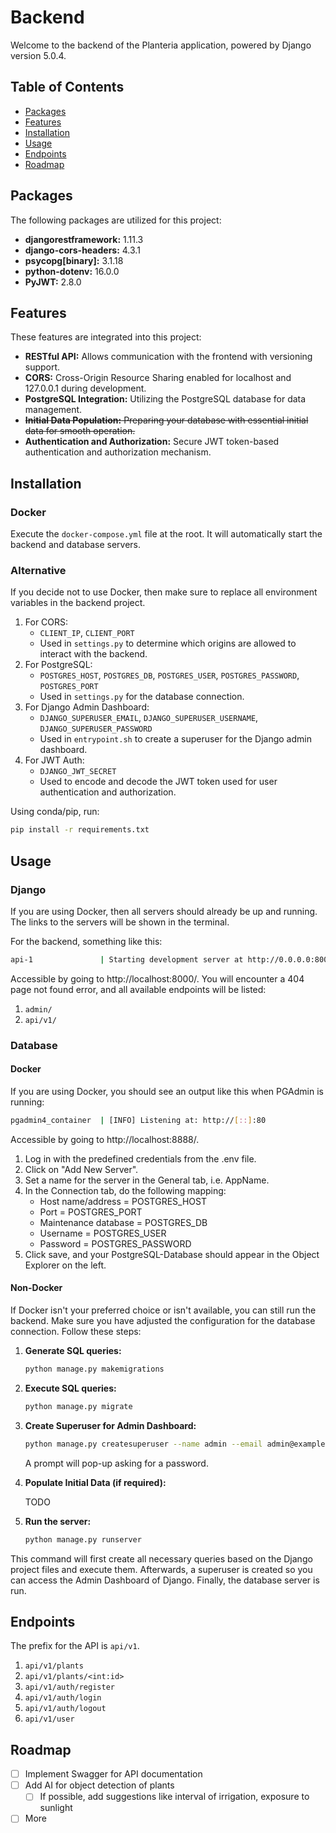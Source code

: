 # Backend

Welcome to the backend of the Planteria application, powered by Django version 5.0.4.

## Table of Contents

- [Packages](#packages)
- [Features](#features)
- [Installation](#installation)
- [Usage](#usage)
- [Endpoints](#endpoints)
- [Roadmap](#roadmap)

## Packages

The following packages are utilized for this project:

- **djangorestframework:** 1.11.3
- **django-cors-headers:** 4.3.1
- **psycopg[binary]:** 3.1.18
- **python-dotenv:** 16.0.0
- **PyJWT:** 2.8.0

## Features

These features are integrated into this project:

- **RESTful API:** Allows communication with the frontend with versioning support.
- **CORS:** Cross-Origin Resource Sharing enabled for localhost and 127.0.0.1 during development.
- **PostgreSQL Integration:** Utilizing the PostgreSQL database for data management.
- ~~**Initial Data Population:** Preparing your database with essential initial data for smooth operation.~~
- **Authentication and Authorization:** Secure JWT token-based authentication and authorization mechanism.

## Installation

### Docker
Execute the `docker-compose.yml` file at the root. It will automatically start the backend and database servers.

### Alternative
If you decide not to use Docker, then make sure to replace all environment variables in the backend project.

1. For CORS:
    - `CLIENT_IP`, `CLIENT_PORT` 
    - Used in `settings.py` to determine which origins are allowed to interact with the backend.
2. For PostgreSQL:
    - `POSTGRES_HOST`, `POSTGRES_DB`, `POSTGRES_USER`, `POSTGRES_PASSWORD`, `POSTGRES_PORT`
    - Used in `settings.py` for the database connection.
3. For Django Admin Dashboard:
    - `DJANGO_SUPERUSER_EMAIL`, `DJANGO_SUPERUSER_USERNAME`, `DJANGO_SUPERUSER_PASSWORD`
    - Used in `entrypoint.sh` to create a superuser for the Django admin dashboard.
4. For JWT Auth:
    - `DJANGO_JWT_SECRET`
    - Used to encode and decode the JWT token used for user authentication and authorization.

Using conda/pip, run:
```bash
pip install -r requirements.txt
```
## Usage

### Django
If you are using Docker, then all servers should already be up and running. The links to the servers will be shown in the terminal.

For the backend, something like this:

```bash
api-1               | Starting development server at http://0.0.0.0:8000/
```
Accessible by going to http://localhost:8000/. You will encounter a 404 page not found error, and all available endpoints will be listed:

1. `admin/`
1. `api/v1/`

### Database

#### Docker
If you are using Docker, you should see an output like this when PGAdmin is running:
```bash
pgadmin4_container  | [INFO] Listening at: http://[::]:80
```

Accessible by going to http://localhost:8888/.


1. Log in with the predefined credentials from the .env file.
2. Click on "Add New Server".
3. Set a name for the server in the General tab, i.e. AppName.
4. In the Connection tab, do the following mapping:
    - Host name/address = POSTGRES_HOST
    - Port = POSTGRES_PORT
    - Maintenance database = POSTGRES_DB
    - Username = POSTGRES_USER
    - Password = POSTGRES_PASSWORD
5. Click save, and your PostgreSQL-Database should appear in the Object Explorer on the left.

#### Non-Docker
If Docker isn't your preferred choice or isn't available, you can still run the backend. Make sure you have adjusted the configuration for the database connection. Follow these steps:


1. **Generate SQL queries:**
    ```bash
    python manage.py makemigrations
    ```

2. **Execute SQL queries:**

    ```bash
    python manage.py migrate
    ```

3. **Create Superuser for Admin Dashboard:**
    
    ```bash
    python manage.py createsuperuser --name admin --email admin@example.com
    ```
    A prompt will pop-up asking for a password.

4. **Populate Initial Data (if required):**

    TODO

5. **Run the server:**
    ```bash
    python manage.py runserver
    ```

This command will first create all necessary queries based on the Django project files and execute them. Afterwards, a superuser is created so you can access the Admin Dashboard of Django. Finally, the database server is run.


## Endpoints
The prefix for the API is `api/v1`.

1. ``api/v1/plants``
2. ``api/v1/plants/<int:id>``
3. ``api/v1/auth/register``
4. ``api/v1/auth/login``
5. ``api/v1/auth/logout``
6. ``api/v1/user``

## Roadmap
- [ ] Implement Swagger for API documentation
- [ ] Add AI for object detection of plants
    - [ ] If possible, add suggestions like interval of irrigation, exposure to sunlight

- [ ] More